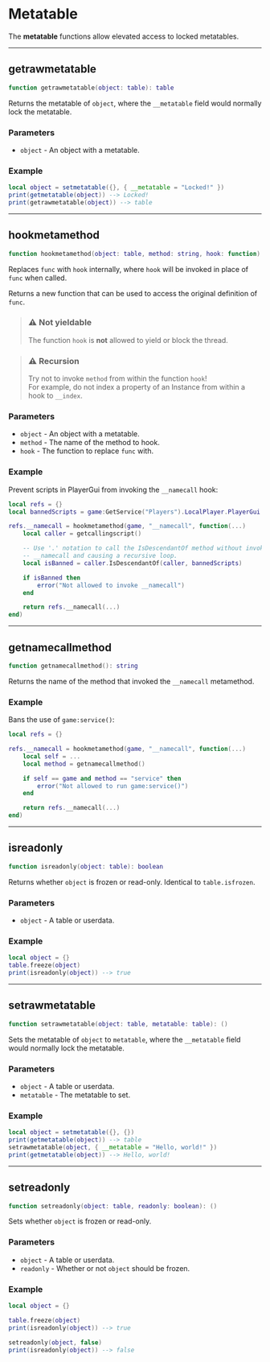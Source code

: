 # Metatable

The **metatable** functions allow elevated access to locked metatables.

---

## getrawmetatable

```lua
function getrawmetatable(object: table): table
```

Returns the metatable of `object`, where the `__metatable` field would normally lock the metatable.

### Parameters

 * `object` - An object with a metatable.

### Example

```lua
local object = setmetatable({}, { __metatable = "Locked!" })
print(getmetatable(object)) --> Locked!
print(getrawmetatable(object)) --> table
```

---

## hookmetamethod

```lua
function hookmetamethod(object: table, method: string, hook: function): function
```

Replaces `func` with `hook` internally, where `hook` will be invoked in place of `func` when called.

Returns a new function that can be used to access the original definition of `func`.

> ### ⚠️ Not yieldable
> The function `hook` is **not** allowed to yield or block the thread.

> ### ⚠️ Recursion
> Try not to invoke `method` from within the function `hook`!\
> For example, do not index a property of an Instance from within a hook to `__index`.

### Parameters

 * `object` - An object with a metatable.
 * `method` - The name of the method to hook.
 * `hook` - The function to replace `func` with.

### Example

Prevent scripts in PlayerGui from invoking the `__namecall` hook:

```lua
local refs = {}
local bannedScripts = game:GetService("Players").LocalPlayer.PlayerGui

refs.__namecall = hookmetamethod(game, "__namecall", function(...)
	local caller = getcallingscript()

	-- Use '.' notation to call the IsDescendantOf method without invoking
	-- __namecall and causing a recursive loop.
	local isBanned = caller.IsDescendantOf(caller, bannedScripts)

	if isBanned then
		error("Not allowed to invoke __namecall")
	end

	return refs.__namecall(...)
end)
```

---

## getnamecallmethod

```lua
function getnamecallmethod(): string
```

Returns the name of the method that invoked the `__namecall` metamethod.

### Example

Bans the use of `game:service()`:

```lua
local refs = {}

refs.__namecall = hookmetamethod(game, "__namecall", function(...)
	local self = ...
	local method = getnamecallmethod()

	if self == game and method == "service" then
		error("Not allowed to run game:service()")
	end

	return refs.__namecall(...)
end)
```

---

## isreadonly

```lua
function isreadonly(object: table): boolean
```

Returns whether `object` is frozen or read-only. Identical to `table.isfrozen`.

### Parameters

 * `object` - A table or userdata.

### Example

```lua
local object = {}
table.freeze(object)
print(isreadonly(object)) --> true
```

---

## setrawmetatable

```lua
function setrawmetatable(object: table, metatable: table): ()
```

Sets the metatable of `object` to `metatable`, where the `__metatable` field would normally lock the metatable.

### Parameters

 * `object` - A table or userdata.
 * `metatable` - The metatable to set.

### Example

```lua
local object = setmetatable({}, {})
print(getmetatable(object)) --> table
setrawmetatable(object, { __metatable = "Hello, world!" })
print(getmetatable(object)) --> Hello, world!
```

---

## setreadonly

```lua
function setreadonly(object: table, readonly: boolean): ()
```

Sets whether `object` is frozen or read-only.

### Parameters

 * `object` - A table or userdata.
 * `readonly` - Whether or not `object` should be frozen.

### Example

```lua
local object = {}

table.freeze(object)
print(isreadonly(object)) --> true

setreadonly(object, false)
print(isreadonly(object)) --> false
```